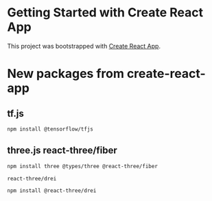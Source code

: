 # Getting Started with Create React App

This project was bootstrapped with [Create React App](https://github.com/facebook/create-react-app).

# New packages from create-react-app

## tf.js

```bash
npm install @tensorflow/tfjs
```

## three.js react-three/fiber

```bash
npm install three @types/three @react-three/fiber
```

`react-three/drei`
```bash
npm install @react-three/drei
```